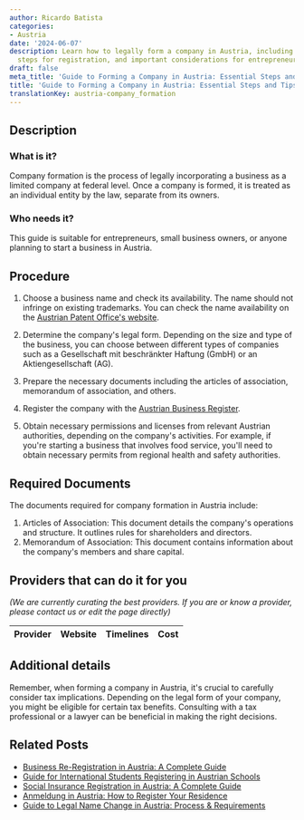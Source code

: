 ```yaml
---
author: Ricardo Batista
categories:
- Austria
date: '2024-06-07'
description: Learn how to legally form a company in Austria, including required documents,
  steps for registration, and important considerations for entrepreneurs.
draft: false
meta_title: 'Guide to Forming a Company in Austria: Essential Steps and Tips'
title: 'Guide to Forming a Company in Austria: Essential Steps and Tips'
translationKey: austria-company_formation
---
```


## Description
### What is it?
Company formation is the process of legally incorporating a business as a limited company at federal level. Once a company is formed, it is treated as an individual entity by the law, separate from its owners.

### Who needs it?
This guide is suitable for entrepreneurs, small business owners, or anyone planning to start a business in Austria.

## Procedure
1. Choose a business name and check its availability. The name should not infringe on existing trademarks. You can check the name availability on the [Austrian Patent Office's website](https://www.patentamt.at/en/).

2. Determine the company's legal form. Depending on the size and type of the business, you can choose between different types of companies such as a Gesellschaft mit beschränkter Haftung (GmbH) or an Aktiengesellschaft (AG).

3. Prepare the necessary documents including the articles of association, memorandum of association, and others.

4. Register the company with the [Austrian Business Register](https://www.justiz.gv.at/). 

5. Obtain necessary permissions and licenses from relevant Austrian authorities, depending on the company's activities. For example, if you're starting a business that involves food service, you'll need to obtain necessary permits from regional health and safety authorities.

## Required Documents
The documents required for company formation in Austria include:
1. Articles of Association: This document details the company's operations and structure. It outlines rules for shareholders and directors.
2. Memorandum of Association: This document contains information about the company's members and share capital.

## Providers that can do it for you

_(We are currently curating the best providers. If you are or know a provider, please contact us or edit the page directly)_

| Provider        |     Website     |     Timelines    |       Cost      |
| --------------- | --------------- |  :-------------: | :-------------: |

## Additional details
Remember, when forming a company in Austria, it's crucial to carefully consider tax implications. Depending on the legal form of your company, you might be eligible for certain tax benefits. Consulting with a tax professional or a lawyer can be beneficial in making the right decisions.


## Related Posts

- [Business Re-Registration in Austria: A Complete Guide](https://tramitit.com/guides/austria/business_re-registration/)
- [Guide for International Students Registering in Austrian Schools](https://tramitit.com/guides/austria/school_registration/)
- [Social Insurance Registration in Austria: A Complete Guide](https://tramitit.com/guides/austria/social_insurance_registration/)
- [Anmeldung in Austria: How to Register Your Residence](https://tramitit.com/guides/austria/registration_information/)
- [Guide to Legal Name Change in Austria: Process & Requirements](https://tramitit.com/guides/austria/name_change_application/)